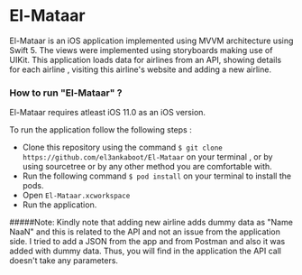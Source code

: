# El-Mataar

El-Mataar is an iOS application implemented using MVVM architecture using Swift 5.
The views were implemented using storyboards making use of UIKit.
This application loads data for airlines from an API, showing details for each airline , visiting this airline's website and adding a new airline.


### How to run "El-Mataar" ?
El-Mataar requires atleast iOS 11.0 as an iOS version.

To run the application follow the following steps :

* Clone this repository using the command ``$ git clone https://github.com/el3ankaboot/El-Mataar`` on your terminal , or by using sourcetree or by any other method you are comfortable with.
* Run the following command ``$ pod install`` on your terminal to install the pods.
* Open ``El-Mataar.xcworkspace``
* Run the application.


#####Note:
Kindly note that adding new airline adds dummy data as "Name NaaN" and this is related to the API and not an issue from the application side.
I tried to add a JSON from the app and from Postman and also it was added with dummy data. Thus, you will find in the application the API call doesn't take any parameters.